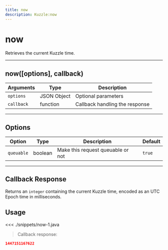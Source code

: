 ```yaml
---
title: now
description: Kuzzle:now
---
```


# now

Retrieves the current Kuzzle time.

---

## now([options], callback)

| Arguments  | Type        | Description                    |
| ---------- | ----------- | ------------------------------ |
| `options`  | JSON Object | Optional parameters            |
| `callback` | function    | Callback handling the response |

---

## Options

| Option     | Type    | Description                       | Default |
| ---------- | ------- | --------------------------------- | ------- |
| `queuable` | boolean | Make this request queuable or not | `true`  |

---

## Callback Response

Returns an `integer` containing the current Kuzzle time, encoded as an UTC Epoch time in milliseconds.

## Usage

<<< ./snippets/now-1.java

> Callback response:

```json
1447151167622
```
